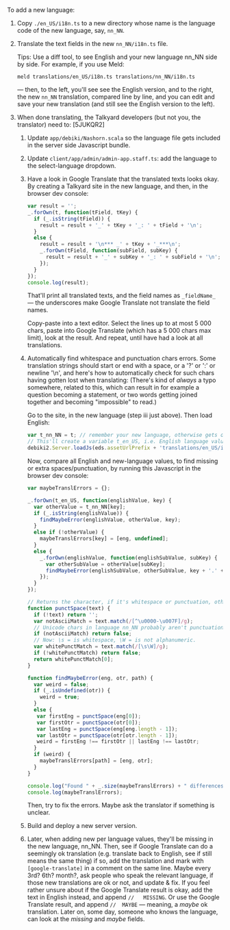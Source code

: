 
To add a new language:

1. Copy `./en_US/i18n.ts` to a new directory whose name is the language code of the new language,
   say, `nn_NN`.

2. Translate the text fields in the new `nn_NN/i18n.ts` file.

   Tips: Use a diff tool, to see English and your new language nn_NN side by side.
   For example, if you use Meld:

       meld translations/en_US/i18n.ts translations/nn_NN/i18n.ts

   — then, to the left, you'll see see the English version, and to the right,
   the new `nn_NN` translation, compared line by line,
   and you can edit and save your new translation
   (and still see the English version to the left).

3. When done translating, the Talkyard developers (but not you, the translator) need to: [5JUKQR2]

    1. Update `app/debiki/Nashorn.scala` so the language file gets included in the
        server side Javascript bundle.

    2. Update `client/app/admin/admin-app.staff.ts`: add the language
        to the select-language dropdown.

    3. Have a look in Google Translate that the translated texts looks okay.
       By creating a Talkyard site in the new language, and then, in the browser dev console:

       ```js
       var result = '';
       _.forOwn(t, function(tField, tKey) {
         if (_.isString(tField)) {
           result = result + '_' + tKey + '_: ' + tField + '\n';
         }
         else {
           result = result + '\n*** _' + tKey + '_***\n';
           _.forOwn(tField, function(subField, subKey) {
             result = result + '_' + subKey + '_: ' + subField + '\n';
           });
         }
       });
       console.log(result);
       ```

       That'll print all translated texts, and the field names as `_fieldName_` —
       the underscores make Google Translate not translate the field names.

       Copy-paste into a text editor. Select the lines up to at most 5 000 chars,
       paste into Google Translate (which has a 5 000 chars max limit), look at the result.
       And repeat, until have had a look at all translations.

    4. Automatically find whitespace and punctuation chars errors. Some translation strings
       should start or end with a space, or a '?' or ':' or newline '\n',
       and here's how to automatically check for such chars having gotten lost when translating:
       (There's kind of *always* a typo somewhere, related to this, which can
       result in for example a question becoming a statement, or two words getting joined
       together and becoming "impossible" to read.)

       Go to the site, in the new language (step iii just above). Then load English:

       ```js
       var t_nn_NN = t; // remember your new language, otherwise gets overwritten
       // This'll create a variable t_en_US, i.e. English language values (and also overwrite `t`).
       debiki2.Server.loadJs(eds.assetUrlPrefix + 'translations/en_US/i18n.js');
       ```

       Now, compare all English and new-language values, to find missing or extra spaces/punctuation,
       by running this Javascript in the browser dev console:

       ```js
       var maybeTranslErrors = {};

       _.forOwn(t_en_US, function(englishValue, key) {
         var otherValue = t_nn_NN[key];
         if (_.isString(englishValue)) {
           findMaybeError(englishValue, otherValue, key);
         }
         else if (!otherValue) {
           maybeTranslErrors[key] = [eng, undefined];
         }
         else {
           _.forOwn(englishValue, function(englishSubValue, subKey) {
             var otherSubValue = otherValue[subKey];
             findMaybeError(englishSubValue, otherSubValue, key + '.' + subKey);
           });
         }
       });

       // Returns the character, if it's whitespace or punctuation, otherwise returns '' or false.
       function punctSpace(text) {
         if (!text) return '';
         var notAsciiMatch = text.match(/[^\u0000-\u007F]/g);
         // Unicode chars in language nn_NN probably aren't punctuation or whitespace.
         if (notAsciiMatch) return false;
         // Now: \s = is whitespace, \W = is not alphanumeric.
         var whitePunctMatch = text.match(/[\s\W]/g);
         if (!whitePunctMatch) return false;
         return whitePunctMatch[0];
       }

       function findMaybeError(eng, otr, path) {
         var weird = false;
         if (_.isUndefined(otr)) {
           weird = true;
         }
         else {
          var firstEng = punctSpace(eng[0]);
          var firstOtr = punctSpace(otr[0]);
          var lastEng = punctSpace(eng[eng.length - 1]);
          var lastOtr = punctSpace(otr[otr.length - 1]);
          weird = firstEng !== firstOtr || lastEng !== lastOtr;
         }
         if (weird) {
           maybeTranslErrors[path] = [eng, otr];
         }
       }

       console.log("Found " + _.size(maybeTranslErrors) + " differences, saved in 'maybeTranslErrors':");
       console.log(maybeTranslErrors);
       ```

       Then, try to fix the errors. Maybe ask the translator if something is unclear.

    5. Build and deploy a new server version.

    6. Later, when adding new per language values, they'll be missing in the new language, nn_NN.
       Then, see if Google Translate can do a seemingly ok translation (e.g. translate back
       to English, see if still means the same thing) if so, add the translation and mark
       with `[google-translate]` in a comment on the same line. Maybe every 3rd? 6th? month?,
       ask people who speak the relevant language, if those new translations are ok or not,
       and update & fix. If you feel rather unsure about if the Google Translate result is okay,
       add the text in English instead, and append  `//   MISSING`.
       Or use the Google Translate result, and append `//  MAYBE` — meaning, a *maybe* ok translation.
       Later on, some day, someone who knows the language, can look at the *missing* and *maybe*
       fields.

